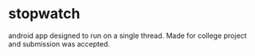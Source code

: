 # stopwatch


android app designed to run on a single thread. 
Made for college project and submission was accepted.
